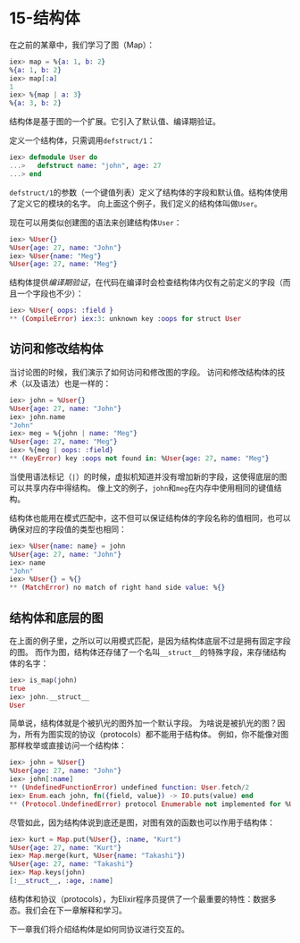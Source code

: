 15-结构体
=========

在之前的某章中，我们学习了图（Map）：

```elixir
iex> map = %{a: 1, b: 2}
%{a: 1, b: 2}
iex> map[:a]
1
iex> %{map | a: 3}
%{a: 3, b: 2}
```

结构体是基于图的一个扩展。它引入了默认值、编译期验证。

定义一个结构体，只需调用`defstruct/1`：

```elixir
iex> defmodule User do
...>   defstruct name: "john", age: 27
...> end

```

`defstruct/1`的参数（一个键值列表）定义了结构体的字段和默认值。结构体使用了定义它的模块的名字。
向上面这个例子，我们定义的结构体叫做`User`。

现在可以用类似创建图的语法来创建结构体`User`：

```elixir
iex> %User{}
%User{age: 27, name: "John"}
iex> %User{name: "Meg"}
%User{age: 27, name: "Meg"}
```

结构体提供*编译期验证*，在代码在编译时会检查结构体内仅有之前定义的字段（而且一个字段也不少）：

```elixir
iex> %User{ oops: :field }
** (CompileError) iex:3: unknown key :oops for struct User
```

## 访问和修改结构体

当讨论图的时候，我们演示了如何访问和修改图的字段。
访问和修改结构体的技术（以及语法）也是一样的：

```elixir
iex> john = %User{}
%User{age: 27, name: "John"}
iex> john.name
"John"
iex> meg = %{john | name: "Meg"}
%User{age: 27, name: "Meg"}
iex> %{meg | oops: :field}
** (KeyError) key :oops not found in: %User{age: 27, name: "Meg"}
```

当使用语法标记（`|`）的时候，虚拟机知道并没有增加新的字段，这使得底层的图可以共享内存中得结构。
像上文的例子，`john`和`meg`在内存中使用相同的键值结构。

结构体也能用在模式匹配中，这不但可以保证结构体的字段名称的值相同，也可以确保对应的字段值的类型也相同：

```elixir
iex> %User{name: name} = john
%User{age: 27, name: "John"}
iex> name
"John"
iex> %User{} = %{}
** (MatchError) no match of right hand side value: %{}
```

## 结构体和底层的图

在上面的例子里，之所以可以用模式匹配，是因为结构体底层不过是拥有固定字段的图。
而作为图，结构体还存储了一个名叫`__struct__`的特殊字段，来存储结构体的名字：

```elixir
iex> is_map(john)
true
iex> john.__struct__
User
```

简单说，结构体就是个被扒光的图外加一个默认字段。
为啥说是被扒光的图？因为，所有为图实现的协议（protocols）都不能用于结构体。
例如，你不能像对图那样枚举或直接访问一个结构体：

```elixir
iex> john = %User{}
%User{age: 27, name: "John"}
iex> john[:name]
** (UndefinedFunctionError) undefined function: User.fetch/2
iex> Enum.each john, fn({field, value}) -> IO.puts(value) end
** (Protocol.UndefinedError) protocol Enumerable not implemented for %User{age: 27, name: "John"}
```

尽管如此，因为结构体说到底还是图，对图有效的函数也可以作用于结构体：

```elixir
iex> kurt = Map.put(%User{}, :name, "Kurt")
%User{age: 27, name: "Kurt"}
iex> Map.merge(kurt, %User{name: "Takashi"})
%User{age: 27, name: "Takashi"}
iex> Map.keys(john)
[:__struct__, :age, :name]
```

结构体和协议（protocols），为Elixir程序员提供了一个最重要的特性：数据多态。我们会在下一章解释和学习。

下一章我们将介绍结构体是如何同协议进行交互的。
